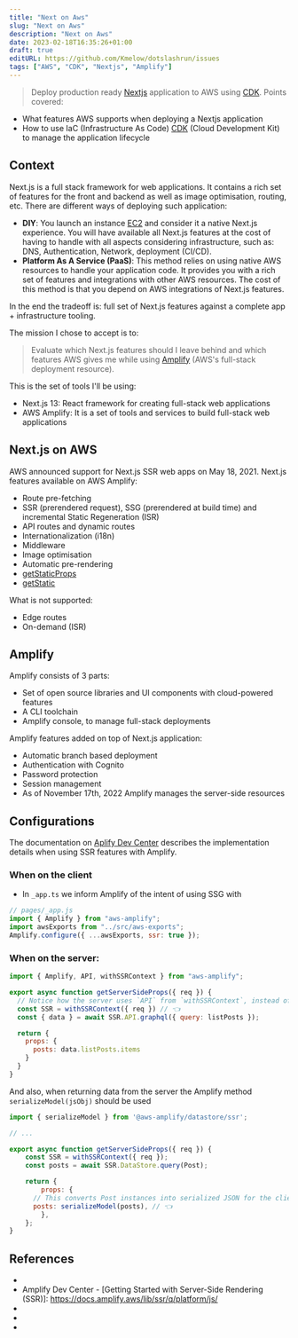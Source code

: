 ```yaml
---
title: "Next on Aws"
slug: "Next on Aws"
description: "Next on Aws"
date: 2023-02-18T16:35:26+01:00
draft: true
editURL: https://github.com/Kmelow/dotslashrun/issues
tags: ["AWS", "CDK", "Nextjs", "Amplify"]
---
```


> Deploy production ready [Nextjs](https://nextjs.org/) application to AWS using [CDK](https://aws.amazon.com/cdk/).
Points covered:

- What features AWS supports when deploying a Nextjs application
- How to use IaC (Infrastructure As Code) [CDK](https://aws.amazon.com/cdk/) (Cloud Development Kit) to manage the application lifecycle

## Context

Next.js is a full stack framework for web applications.
It contains a rich set of features for the front and backend as well as image optimisation, routing, etc.
There are different ways of deploying such application: 

- **DIY**: You launch an instance [EC2](https://aws.amazon.com/ec2/) and consider it a native Next.js experience.
You will have available all Next.js features at the cost of having to handle with all aspects considering infrastructure, such as: DNS, Authentication, Network, deployment (CI/CD).
- **Platform As A Service (PaaS)**: This method relies on using native AWS resources to handle your application code.
It provides you with a rich set of features and integrations with other AWS resources.
The cost of this method is that you depend on AWS integrations of Next.js features.

In the end the tradeoff is: full set of Next.js features against a complete app + infrastructure tooling.

The mission I chose to accept is to:

> Evaluate which Next.js features should I leave behind and which features AWS gives me while using [Amplify](https://aws.amazon.com/amplify/) (AWS's full-stack deployment resource).

This is the set of tools I'll be using:

- Next.js 13: React framework for creating full-stack web applications
- AWS Amplify: It is a set of tools and services to build full-stack web applications


## Next.js on AWS

AWS announced support for Next.js SSR web apps on May 18, 2021.
Next.js features available on AWS Amplify:

- Route pre-fetching
- SSR (prerendered request), SSG (prerendered at build time) and incremental Static Regeneration (ISR)
- API routes and dynamic routes
- Internationalization (i18n)
- Middleware
- Image optimisation
- Automatic pre-rendering
- [getStaticProps](https://nextjs.org/docs/basic-features/data-fetching/get-static-props)
- [getStatic](https://nextjs.org/docs/basic-features/data-fetching/get-static-paths)

What is not supported:

- Edge routes
- On-demand (ISR)


## Amplify

Amplify consists of 3 parts:

- Set of open source libraries and UI components with cloud-powered features
- A CLI toolchain
- Amplify console, to manage full-stack deployments

Amplify features added on top of Next.js application:

- Automatic branch based deployment
- Authentication with Cognito
- Password protection
- Session management
- As of November 17th, 2022 Amplify manages the server-side resources

## Configurations

The documentation on [Aplify Dev Center](https://docs.amplify.aws/lib/ssr/q/platform/js/#datastore) describes the implementation details when using SSR features with Amplify.

### When on the client

- In `_app.ts` we inform Amplify of the intent of using SSG with

```javascript
// pages/_app.js
import { Amplify } from "aws-amplify";
import awsExports from "../src/aws-exports";
Amplify.configure({ ...awsExports, ssr: true });
```

### When on the server:

```javascript
import { Amplify, API, withSSRContext } from "aws-amplify";

export async function getServerSideProps({ req }) {
  // Notice how the server uses `API` from `withSSRContext`, instead of the top-level `API`.
  const SSR = withSSRContext({ req }) // 👈
  const { data } = await SSR.API.graphql({ query: listPosts });

  return {
    props: {
      posts: data.listPosts.items
    }
  }
}
```

And also, when returning data from the server the Amplify method `serializeModel(jsObj)` should be used

```javascript
import { serializeModel } from '@aws-amplify/datastore/ssr';

// ...

export async function getServerSideProps({ req }) {
    const SSR = withSSRContext({ req });
    const posts = await SSR.DataStore.query(Post);

    return {
        props: {
      // This converts Post instances into serialized JSON for the client
      posts: serializeModel(posts), // 👈
        },
    };
}
```

## References

- [Next.js Workshop on AWS]: https://catalog.us-east-1.prod.workshops.aws/workshops/36375ad5-9091-4960-97dd-e82eb516f2c3/en-US
- Amplify Dev Center - [Getting Started with Server-Side Rendering (SSR)]: https://docs.amplify.aws/lib/ssr/q/platform/js/
- [Amplify UI library]: (https://ui.docs.amplify.aws/)
- [CDK Example]: (https://aws.amazon.com/blogs/mobile/deploy-a-nextjs-13-application-to-amplify-with-the-aws-cdk/)
- [SSR Example App]: (https://aws.amazon.com/blogs/mobile/ssr-support-for-aws-amplify-javascript-libraries/)
